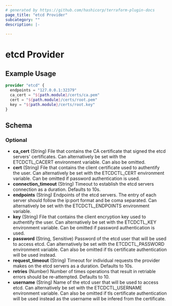 ```yaml
---
# generated by https://github.com/hashicorp/terraform-plugin-docs
page_title: "etcd Provider"
subcategory: ""
description: |-
  
---
```


# etcd Provider



## Example Usage

```terraform
provider "etcd" {
  endpoints = "127.0.0.1:32379"
  ca_cert = "${path.module}/certs/ca.pem"
  cert = "${path.module}/certs/root.pem"
  key = "${path.module}/certs/root.key"
}
```

<!-- schema generated by tfplugindocs -->
## Schema

### Optional

- **ca_cert** (String) File that contains the CA certificate that signed the etcd servers' certificates. Can alternatively be set with the ETCDCTL_CACERT environment variable. Can also be omitted.
- **cert** (String) File that contains the client certificate used to authentify the user. Can alternatively be set with the ETCDCTL_CERT environment variable. Can be omitted if password authentication is used.
- **connection_timeout** (String) Timeout to establish the etcd servers connection as a duration. Defaults to 10s.
- **endpoints** (String) Endpoints of the etcd servers. The entry of each server should follow the ip:port format and be coma separated. Can alternatively be set with the ETCDCTL_ENDPOINTS environment variable.
- **key** (String) File that contains the client encryption key used to authentify the user. Can alternatively be set with the ETCDCTL_KEY environment variable. Can be omitted if password authentication is used.
- **password** (String, Sensitive) Password of the etcd user that will be used to access etcd. Can alternatively be set with the ETCDCTL_PASSWORD environment variable. Can also be omitted if tls certificate authentication will be used instead.
- **request_timeout** (String) Timeout for individual requests the provider makes on the etcd servers as a duration. Defaults to 10s.
- **retries** (Number) Number of times operations that result in retriable errors should be re-attempted. Defaults to 10.
- **username** (String) Name of the etcd user that will be used to access etcd. Can alternatively be set with the ETCDCTL_USERNAME environment variable. Can also be omitted if tls certificate authentication will be used instead as the username will be infered from the certificate.

